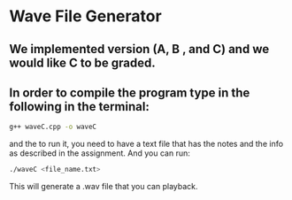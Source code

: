 # Wave File Generator
## We implemented version (A, B , and C) and we would like C to be graded.
## In order to compile the program type in the following in the terminal:

``` bash
g++ waveC.cpp -o waveC
```
and the to run it, you need to have a text file that has the notes and the info as described in the assignment. And you can run:

``` bash 
./waveC <file_name.txt>
```

This will generate a .wav file that you can playback.

